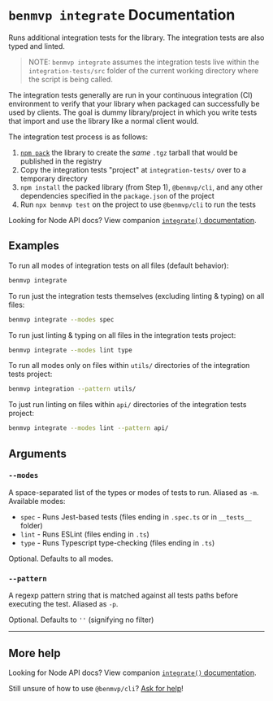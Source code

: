 # `benmvp integrate` Documentation

Runs additional integration tests for the library. The integration tests are also typed and linted.

> NOTE: `benmvp integrate` assumes the integration tests live within the `integration-tests/src` folder of the current working directory where the script is being called.

The integration tests generally are run in your continuous integration (CI) environment to verify that your library when packaged can successfully be used by clients. The goal is dummy library/project in which you write tests that import and use the library like a normal client would.

The integration test process is as follows:

1. [`npm pack`](https://docs.npmjs.com/cli/pack.html) the library to create the _same_ `.tgz` tarball that would be published in the registry
1. Copy the integration tests "project" at `integration-tests/` over to a temporary directory
1. `npm install` the packed library (from Step 1), `@benmvp/cli`, and any other dependencies specified in the `package.json` of the project
1. Run `npx benmvp test` on the project to use `@benmvp/cli` to run the tests

Looking for Node API docs? View companion [`integrate()` documentation](../api/integrate.md).

## Examples

To run all modes of integration tests on all files (default behavior):

```sh
benmvp integrate
```

To run just the integration tests themselves (excluding linting & typing) on all files:

```sh
benmvp integrate --modes spec
```

To run just linting & typing on all files in the integration tests project:

```sh
benmvp integrate --modes lint type
```

To run all modes only on files within `utils/` directories of the integration tests project:

```sh
benmvp integration --pattern utils/
```

To just run linting on files within `api/` directories of the integration tests project:

```sh
benmvp integrate --modes lint --pattern api/
```

## Arguments

### `--modes`

A space-separated list of the types or modes of tests to run. Aliased as `-m`. Available modes:

- `spec` - Runs Jest-based tests (files ending in `.spec.ts` or in `__tests__` folder)
- `lint` - Runs ESLint (files ending in `.ts`)
- `type` - Runs Typescript type-checking (files ending in `.ts`)

Optional. Defaults to all modes.

### `--pattern`

A regexp pattern string that is matched against all tests paths before executing the test. Aliased as `-p`.

Optional. Defaults to `''` (signifying no filter)

---

## More help

Looking for Node API docs? View companion [`integrate()` documentation](../api/integrate.md).

Still unsure of how to use `@benmvp/cli`? [Ask for help](https://github.com/benmvp/benmvp-cli/issues)!
